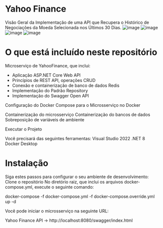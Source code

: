 # Yahoo Finance

Visão Geral da Implementação de uma API que Recupera o Histórico de Negociações da Moeda Selecionada nos Últimos 30 Dias.
![image](https://github.com/lmendes-dev/YahooFinance/assets/69693189/cd8ce277-5aa1-4485-a95a-fc2dd3a57877)
![image](https://github.com/lmendes-dev/YahooFinance/assets/69693189/7963ea4b-1e6c-442d-9e17-42d6b3fff0fc)
![image](https://github.com/lmendes-dev/YahooFinance/assets/69693189/2afd5066-e4d3-46be-bc11-3f13d82f0424)
![image](https://github.com/lmendes-dev/YahooFinance/assets/69693189/2d97e85e-53f9-491f-907b-78e11331e684)

# O que está incluído neste repositório

Microserviço de YahooFinance, que inclui:

- Aplicação ASP.NET Core Web API
- Princípios de REST API, operações CRUD
- Conexão e containerização de banco de dados Redis
- Implementação do Padrão Repository
- Implementação do Swagger Open API

Configuração do Docker Compose para o Microsserviço no Docker

Containerização do microsserviço
Containerização do bancos de dados
Sobreposição de variáveis de ambiente

Executar o Projeto

Você precisará das seguintes ferramentas:
Visual Studio 2022
.NET 8
Docker Desktop

# Instalação

Siga estes passos para configurar o seu ambiente de desenvolvimento: 
Clone o repositório
No diretório raiz, que inclui os arquivos docker-compose.yml, execute o seguinte comando:

docker-compose -f docker-compose.yml -f docker-compose.override.yml up -d

Você pode iniciar o microsserviço na seguinte URL:

Yahoo Finance API -> http://localhost:8080/swagger/index.html

